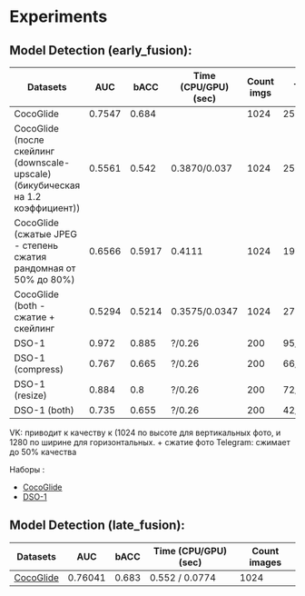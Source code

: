 
# Experiments


## Model Detection (early_fusion):

| Datasets                                                                         | AUC    | bACC   | Time (CPU/GPU) (sec) | Count imgs | TP/TN/FP/FN     | (Manip) P/R/F1 | (not manip) P/R/F1 | F1 mean |
|----------------------------------------------------------------------------------|--------|--------|----------------------|------------|-----------------|----------------|--------------------|---------|
| CocoGlide                                                                        | 0.7547 | 0.684  |                      | 1024       | 253/448/64/259  | 0.79/0.49/0.61 | 0.63/0.87/0.73     | 0.67    |
| CocoGlide (после скейлинг (downscale-upscale) (бикубическая на 1.2 коэффициент)) | 0.5561 | 0.542  | 0.3870/0.037         | 1024       | 259/286/226/243 | 0.54/.52/0.53  | 0.54/0.55/0.54     | 0.53    |
| CocoGlide (сжатые JPEG - степень сжатия рандомная от 50% до 80%)                 | 0.6566 | 0.5917 | 0.4111               | 1024       | 191/415/97/321  | 0.66/0.37/0.47 | 0.56/0.81/0.47     | 0.47    |
| CocoGlide (both - сжатие + скейлинг                                              | 0.5294 | 0.5214 | 0.3575/0.0347        | 1024       | 277/257/255/235 | 0.52/0.54/0.53 | 0.52/0.50/0.51     | 0.52    |
| DSO-1                                                                            | 0.972  | 0.885  | ?/0.26               | 200        | 95/82/18/5      | 0.84/0.95/0.89 | 0.94/0.82/0.87     | 0.88    |
| DSO-1  (compress)                                                                | 0.767  | 0.665  | ?/0.26               | 200        | 66/67/33/34     | 0.66/0.66/0.66 | 0.66/0.67/0.66     | 0.66    |
| DSO-1  (resize)                                                                  | 0.884  | 0.8    | ?/0.26               | 200        | 72/88/12/28     | 0.85/0.72/0.78 | 0.76/0.88/0.81     | 0.79    |
| DSO-1 (both)                                                                     | 0.735  | 0.655  | ?/0.26               | 200        | 42/89/11/58     | 0.79/0.42/0.54 | 0.60/0.89/0.72     | 0.63    |

VK: приводит к качеству к (1024 по высоте для вертикальных фото, и 1280 по ширине для горизонтальных. + сжатие фото
Telegram: сжимает до 50% качества

Наборы :
* [CocoGlide](https://github.com/grip-unina/TruFor#cocoglide-dataset) 
* [DSO-1](https://recodbr.wordpress.com/code-n-data/#dso1_dsi1)



## Model Detection (late_fusion):

| Datasets                                                            | AUC | bACC  | Time (CPU/GPU) (sec) | Count images |
|---------------------------------------------------------------------|---|-------|----------------------|------|
| [CocoGlide](https://github.com/grip-unina/TruFor#cocoglide-dataset) | 0.76041 | 0.683 | 0.552 / 0.0774       | 1024 |

